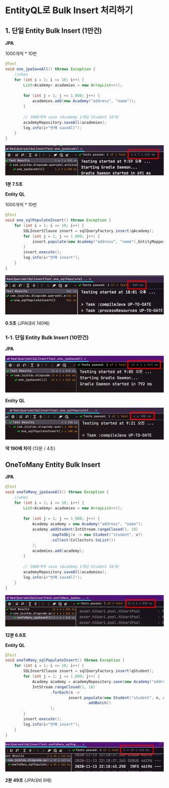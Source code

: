 # EntityQL로 Bulk Insert 처리하기



## 1. 단일 Entity Bulk Insert (1만건)

**JPA**

1000개씩 * 10번 

```java
@Test
void one_jpaSaveAll() throws Exception {
    //when
    for (int i = 1; i <= 10; i++) {
        List<Academy> academies = new ArrayList<>();

        for (int j = 1; j <= 1_000; j++) {
            academies.add(new Academy("address", "name"));
        }

        // 1000개씩 save (Academy 1개당 Student 10개)
        academyRepository.saveAll(academies);
        log.info(i+"번째 saveAll");
    }
}
```

![one_jpa_result](./images/one_jpa_result.png)

**1분 7.5초**

**Entity QL**

1000개씩 * 10번 

```java
@Test
void one_sqlPopulateInsert() throws Exception {
    for (int i = 1; i <= 10; i++) {
        SQLInsertClause insert = sqlQueryFactory.insert(qAcademy);
        for (int j = 1; j <= 1_000; j++) {
            insert.populate(new Academy("address", "name"),EntityMapper.DEFAULT).addBatch();
        }
        insert.execute();
        log.info(i+"번째 insert");
    }
}
```

![one_entityql_result](./images/one_entityql_result.png)

**0.5초** (JPA대비 140배)

### 1-1. 단일 Entity Bulk Insert (10만건) 

**JPA**

![one_jpa_result_100_000](./images/one_jpa_result_100_000.png)

**Entity QL**

![one_entityql_result_100_000](./images/one_entityql_result_100_000.png)

**약 190배 차이** (13분 / 4초)

## OneToMany Entity Bulk Insert

**JPA**

```java
@Test
void oneToMany_jpaSaveAll() throws Exception {
    //when
    for (int i = 1; i <= 10; i++) {
        List<Academy> academies = new ArrayList<>();

        for (int j = 1; j <= 1_000; j++) {
            Academy academy = new Academy("address", "name");
            academy.addStudent(IntStream.rangeClosed(1, 10)
                    .mapToObj(v -> new Student("student", v))
                    .collect(Collectors.toList())
            );
            academies.add(academy);
        }

        // 1000개씩 save (Academy 1개당 Student 10개)
        academyRepository.saveAll(academies);
        log.info(i+"번째 saveAll");
    }
}
```

![oneToMany_jpa_result](./images/oneToMany_jpa_result.png)

**12분 6.8초**  
  
**Entity QL**

```java
@Test
void oneToMany_sqlPopulateInsert() throws Exception {
    for (int i = 1; i <= 10; i++) {
        SQLInsertClause insert = sqlQueryFactory.insert(qStudent);
        for (int j = 1; j <= 1_000; j++) {
            Academy academy = academyRepository.save(new Academy("address", "name"));
            IntStream.rangeClosed(1, 10)
                    .forEach(n ->
                            insert.populate(new Student("student", n, academy), EntityMapper.DEFAULT)
                                    .addBatch()
                    );
        }
        insert.execute();
        log.info(i+"번째 insert");
    }
}
```

![oneToMany_entityql_result](./images/oneToMany_entityql_result.png)

**2분 49초** (JPA대비 6배)